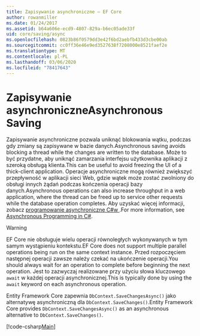 ```yaml
---
title: Zapisywanie asynchroniczne — EF Core
author: rowanmiller
ms.date: 01/24/2017
ms.assetid: b64a606e-ecd9-4807-829a-b6ec05ade33f
uid: core/saving/async
ms.openlocfilehash: 0823b86f0579dd3e42f6bd2aebfb433d3cbe00ab
ms.sourcegitcommit: cc0ff36e46e9ed3527638f7208000e8521faef2e
ms.translationtype: MT
ms.contentlocale: pl-PL
ms.lasthandoff: 03/06/2020
ms.locfileid: "78417643"
---
```

# <a name="asynchronous-saving"></a><span data-ttu-id="d86c6-102">Zapisywanie asynchroniczne</span><span class="sxs-lookup"><span data-stu-id="d86c6-102">Asynchronous Saving</span></span>

<span data-ttu-id="d86c6-103">Zapisywanie asynchroniczne pozwala uniknąć blokowania wątku, podczas gdy zmiany są zapisywane w bazie danych.</span><span class="sxs-lookup"><span data-stu-id="d86c6-103">Asynchronous saving avoids blocking a thread while the changes are written to the database.</span></span> <span data-ttu-id="d86c6-104">Może to być przydatne, aby uniknąć zamarzania interfejsu użytkownika aplikacji z szeroką obsługą klienta.</span><span class="sxs-lookup"><span data-stu-id="d86c6-104">This can be useful to avoid freezing the UI of a thick-client application.</span></span> <span data-ttu-id="d86c6-105">Operacje asynchroniczne mogą również zwiększyć przepływność w aplikacji sieci Web, gdzie wątek może zostać zwolniony do obsługi innych żądań podczas kończenia operacji bazy danych.</span><span class="sxs-lookup"><span data-stu-id="d86c6-105">Asynchronous operations can also increase throughput in a web application, where the thread can be freed up to service other requests while the database operation completes.</span></span> <span data-ttu-id="d86c6-106">Aby uzyskać więcej informacji, zobacz [programowanie asynchroniczne C#w ](https://docs.microsoft.com/dotnet/csharp/async).</span><span class="sxs-lookup"><span data-stu-id="d86c6-106">For more information, see [Asynchronous Programming in C#](https://docs.microsoft.com/dotnet/csharp/async).</span></span>

> [!WARNING]  
> <span data-ttu-id="d86c6-107">EF Core nie obsługuje wielu operacji równoległych wykonywanych w tym samym wystąpieniu kontekstu.</span><span class="sxs-lookup"><span data-stu-id="d86c6-107">EF Core does not support multiple parallel operations being run on the same context instance.</span></span> <span data-ttu-id="d86c6-108">Przed rozpoczęciem następnej operacji zawsze należy czekać na ukończenie operacji.</span><span class="sxs-lookup"><span data-stu-id="d86c6-108">You should always wait for an operation to complete before beginning the next operation.</span></span> <span data-ttu-id="d86c6-109">Jest to zazwyczaj realizowane przy użyciu słowa kluczowego `await` w każdej operacji asynchronicznej.</span><span class="sxs-lookup"><span data-stu-id="d86c6-109">This is typically done by using the `await` keyword on each asynchronous operation.</span></span>

<span data-ttu-id="d86c6-110">Entity Framework Core zapewnia `DbContext.SaveChangesAsync()` jako alternatywę asynchroniczną dla `DbContext.SaveChanges()`.</span><span class="sxs-lookup"><span data-stu-id="d86c6-110">Entity Framework Core provides `DbContext.SaveChangesAsync()` as an asynchronous alternative to `DbContext.SaveChanges()`.</span></span>

[!code-csharp[Main](../../../samples/core/Saving/Async/Sample.cs#Sample)]
